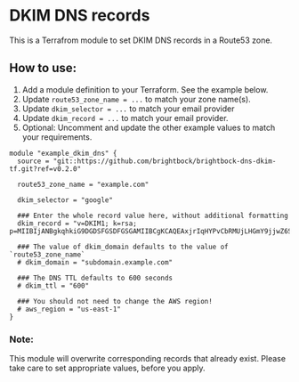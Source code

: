 # DKIM DNS records

This is a Terrafrom module to set DKIM DNS records in a Route53 zone.

## How to use:

1. Add a module definition to your Terraform. See the example below.
2. Update `route53_zone_name = ...` to match your zone name(s).
3. Update `dkim_selector = ...` to match your email provider
4. Update `dkim_record = ...` to match your email provider.
3. Optional: Uncomment and update the other example values to match your requirements.

```
module "example_dkim_dns" {
  source = "git::https://github.com/brightbock/brightbock-dns-dkim-tf.git?ref=v0.2.0"
  
  route53_zone_name = "example.com"

  dkim_selector = "google"
  
  ### Enter the whole record value here, without additional formatting
  dkim_record = "v=DKIM1; k=rsa; p=MIIBIjANBgkqhkiG9DGDSFGSDFGSGAMIIBCgKCAQEAxjrIqHYPvCbRMUjLHGmY9jjwZ6Suqhd9+Z41rqjLFoDEmHcHTRo2HZeGu/91BAU+ZsOSDBSZ0I8KL+VTu6r1cCqY+GBHYjaAD/g+dBOFi/SJe+JmZySGO/4VVqfqlj0obGUKsa//JkIP7LlUhkDS5fdQ6WjeWv4AiexLw/Hn2xTYUCw31eJj5d6a/f1kHtWVKLJwo8hRu79++rMrLu3VCCLYdJV+b69Gk6sCyGOyGJmKbZcWSiyAn1L2M5LLU/yBKWIxeNO0gzeKxlShyM7k1RP5wLSwMkqEDfOsPCZOryswseb6P6HaR3E8Jt9Vk+VXofYd5mhbOKxtoKnr1/X/UwIDAQAB"

  ### The value of dkim_domain defaults to the value of `route53_zone_name`
  # dkim_domain = "subdomain.example.com"
  
  ### The DNS TTL defaults to 600 seconds
  # dkim_ttl = "600"
  
  ### You should not need to change the AWS region!
  # aws_region = "us-east-1"  
}
```

### Note:

This module will overwrite corresponding records that already exist. Please take care to set appropriate values, before you apply.
